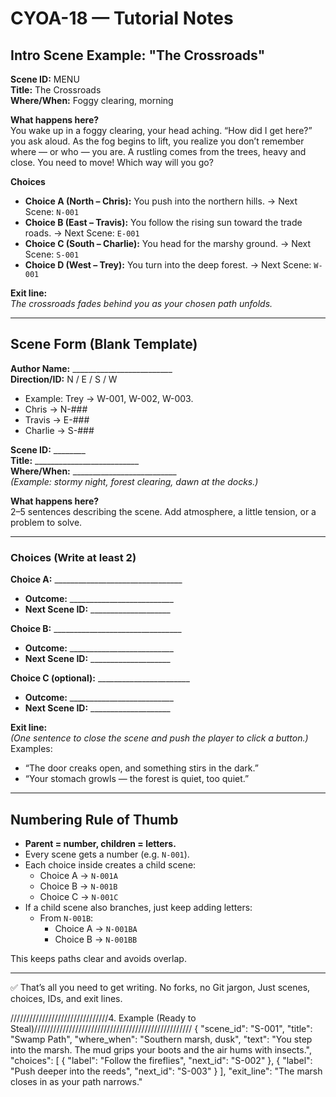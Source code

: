 
# CYOA-18 — Tutorial Notes

## Intro Scene Example: "The Crossroads"

**Scene ID:** MENU  
**Title:** The Crossroads  
**Where/When:** Foggy clearing, morning

**What happens here?**  
You wake up in a foggy clearing, your head aching. “How did I get here?” you ask aloud. As the fog begins to lift, you realize you don’t remember where — or who — you are. A rustling comes from the trees, heavy and close. You need to move! Which way will you go?

**Choices**
- **Choice A (North – Chris):** You push into the northern hills. → Next Scene: `N-001`
- **Choice B (East – Travis):** You follow the rising sun toward the trade roads. → Next Scene: `E-001`
- **Choice C (South – Charlie):** You head for the marshy ground. → Next Scene: `S-001`
- **Choice D (West – Trey):** You turn into the deep forest. → Next Scene: `W-001`

**Exit line:**  
*The crossroads fades behind you as your chosen path unfolds.*

---

## Scene Form (Blank Template)

**Author Name:** _________________________  
**Direction/ID:** N / E / S / W
- Example: Trey → W-001, W-002, W-003.
- Chris → N-###
- Travis → E-###
- Charlie → S-###

**Scene ID:** ________  
**Title:** __________________________  
**Where/When:** __________________________  
*(Example: stormy night, forest clearing, dawn at the docks.)*

**What happens here?**  
2–5 sentences describing the scene. Add atmosphere, a little tension, or a problem to solve.

---

### Choices (Write at least 2)

**Choice A:** ________________________________
- **Outcome:** __________________________
- **Next Scene ID:** ____________________

**Choice B:** ________________________________
- **Outcome:** __________________________
- **Next Scene ID:** ____________________

**Choice C (optional):** _______________________
- **Outcome:** __________________________
- **Next Scene ID:** ____________________

**Exit line:**  
*(One sentence to close the scene and push the player to click a button.)*  
Examples:
- “The door creaks open, and something stirs in the dark.”
- “Your stomach growls — the forest is quiet, too quiet.”

---

## Numbering Rule of Thumb

- **Parent = number, children = letters.**
- Every scene gets a number (e.g. `N-001`).
- Each choice inside creates a child scene:
    - Choice A → `N-001A`
    - Choice B → `N-001B`
    - Choice C → `N-001C`
- If a child scene also branches, just keep adding letters:
    - From `N-001B`:
        - Choice A → `N-001BA`
        - Choice B → `N-001BB`

This keeps paths clear and avoids overlap.

---

✅ That’s all you need to get writing. No forks, no Git jargon,  Just scenes, choices, IDs, and exit lines.

///////////////////////////////4. Example (Ready to Steal)//////////////////////////////////////////////////
   {
   "scene_id": "S-001",
   "title": "Swamp Path",
   "where_when": "Southern marsh, dusk",
   "text": "You step into the marsh. The mud grips your boots and the air hums with insects.",
   "choices": [
   {
   "label": "Follow the fireflies",
   "next_id": "S-002"
   },
   {
   "label": "Push deeper into the reeds",
   "next_id": "S-003"
   }
   ],
   "exit_line": "The marsh closes in as your path narrows."